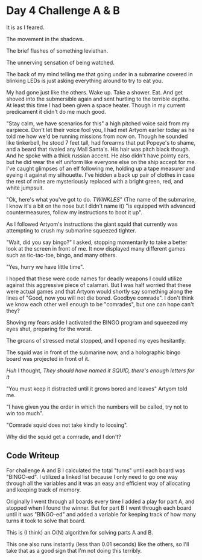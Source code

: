 # Day 4 Challenge A & B

It is as I feared.

The movement in the shadows.

The brief flashes of something leviathan.

The unnerving sensation of being watched.

The back of my mind telling me that going under in a submarine covered in blinking LEDs is just asking everything around to try to eat you.

My had gone just like the others. Wake up. Take a shower. Eat. And get shoved into the submersible again and sent hurtling to the terrible depths. At least this time I had been given a space heater. Though in my current predicament it didn't do me much good.

"Stay calm, we have scenarios for this" a high pitched voice said from my earpiece. Don't let their voice fool you, I had met Artyom earlier today as he told me how we'd be running missions from now on. Though he sounded like tinkerbell, he stood 7 feet tall, had forearms that put Popeye's to shame, and a beard that rivaled any Mall Santa's. His hair was pitch black though. And he spoke with a thick russian accent. He also didn't have pointy ears, but he did wear the elf uniform like everyone else on the ship accept for me. I've caught glimpses of an elf following me, holding up a tape measurer and eyeing it against my silhouette. I've hidden a back up pair of clothes in case the rest of mine are mysteriously replaced with a bright green, red, and white jumpsuit.

"Ok, here's what you've got to do. *TWINKLES*" (The name of the submarine, I know it's a bit on the nose but I didn't name it) "is equipped with advanced countermeasures, follow my instructions to boot it up".

As I followed Artyom's instructions the giant squid that currently was attempting to crush my submarine squeezed tighter.

"Wait, did you say bingo?" I asked, stopping momentarily to take a better look at the screen in front of me. It now displayed many different games such as tic-tac-toe, bingo, and many others.

"Yes, hurry we have little time".

I hoped that these were code names for deadly weapons I could utilize against this aggressive piece of calamari. But I was half worried that these were actual games and that Artyom would shortly say something along the lines of "Good, now you will not die bored. Goodbye comrade". I don't think we know each other well enough to be "comrades", but one can hope can't they?

Shoving my fears aside I activated the BINGO program and squeezed my eyes shut, preparing for the worst.

The groans of stressed metal stopped, and I opened my eyes hesitantly.

The squid was in front of the submarine now, and a holographic bingo board was projected in front of it.

*Huh* I thought, *They should have named it SQUID, there's enough letters for it*

"You must keep it distracted until it grows bored and leaves" Artyom told me.

"I have given you the order in which the numbers will be called, try not to win too much".

"Comrade squid does not take kindly to loosing".

Why did the squid get a comrade, and I don't?

## **Code Writeup**

For challenge A and B I calculated the total "turns" until each board was "BINGO-ed". I utilized a linked list because I only need to go one way through all the variables and it was an easy and efficient way of allocating and keeping track of memory.

Originally I went through all boards every time I added a play for part A, and stopped when I found the winner. But for part B I went through each board until it was "BINGO-ed" and added a variable for keeping track of how many turns it took to solve that board.

This is (I think) an O(N) algorithm for solving parts A and B.

This one also runs instantly (less than 0.01 seconds) like the others, so I'll take that as a good sign that I'm not doing this terribly.
